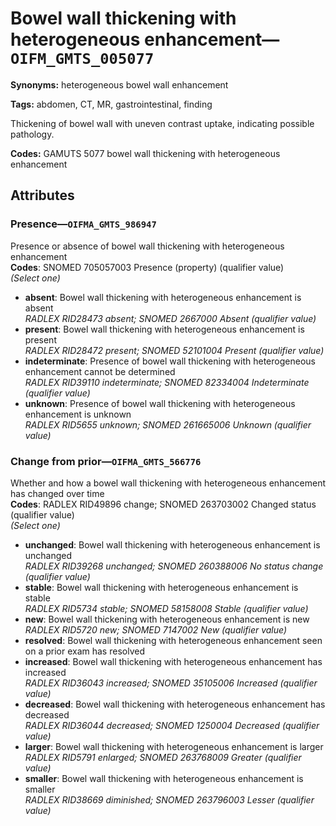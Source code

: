 # Bowel wall thickening with heterogeneous enhancement—`OIFM_GMTS_005077`

**Synonyms:** heterogeneous bowel wall enhancement

**Tags:** abdomen, CT, MR, gastrointestinal, finding

Thickening of bowel wall with uneven contrast uptake, indicating possible pathology.

**Codes:** GAMUTS 5077 bowel wall thickening with heterogeneous enhancement

## Attributes

### Presence—`OIFMA_GMTS_986947`

Presence or absence of bowel wall thickening with heterogeneous enhancement  
**Codes**: SNOMED 705057003 Presence (property) (qualifier value)  
*(Select one)*

- **absent**: Bowel wall thickening with heterogeneous enhancement is absent  
_RADLEX RID28473 absent; SNOMED 2667000 Absent (qualifier value)_
- **present**: Bowel wall thickening with heterogeneous enhancement is present  
_RADLEX RID28472 present; SNOMED 52101004 Present (qualifier value)_
- **indeterminate**: Presence of bowel wall thickening with heterogeneous enhancement cannot be determined  
_RADLEX RID39110 indeterminate; SNOMED 82334004 Indeterminate (qualifier value)_
- **unknown**: Presence of bowel wall thickening with heterogeneous enhancement is unknown  
_RADLEX RID5655 unknown; SNOMED 261665006 Unknown (qualifier value)_

### Change from prior—`OIFMA_GMTS_566776`

Whether and how a bowel wall thickening with heterogeneous enhancement has changed over time  
**Codes**: RADLEX RID49896 change; SNOMED 263703002 Changed status (qualifier value)  
*(Select one)*

- **unchanged**: Bowel wall thickening with heterogeneous enhancement is unchanged  
_RADLEX RID39268 unchanged; SNOMED 260388006 No status change (qualifier value)_
- **stable**: Bowel wall thickening with heterogeneous enhancement is stable  
_RADLEX RID5734 stable; SNOMED 58158008 Stable (qualifier value)_
- **new**: Bowel wall thickening with heterogeneous enhancement is new  
_RADLEX RID5720 new; SNOMED 7147002 New (qualifier value)_
- **resolved**: Bowel wall thickening with heterogeneous enhancement seen on a prior exam has resolved  
- **increased**: Bowel wall thickening with heterogeneous enhancement has increased  
_RADLEX RID36043 increased; SNOMED 35105006 Increased (qualifier value)_
- **decreased**: Bowel wall thickening with heterogeneous enhancement has decreased  
_RADLEX RID36044 decreased; SNOMED 1250004 Decreased (qualifier value)_
- **larger**: Bowel wall thickening with heterogeneous enhancement is larger  
_RADLEX RID5791 enlarged; SNOMED 263768009 Greater (qualifier value)_
- **smaller**: Bowel wall thickening with heterogeneous enhancement is smaller  
_RADLEX RID38669 diminished; SNOMED 263796003 Lesser (qualifier value)_